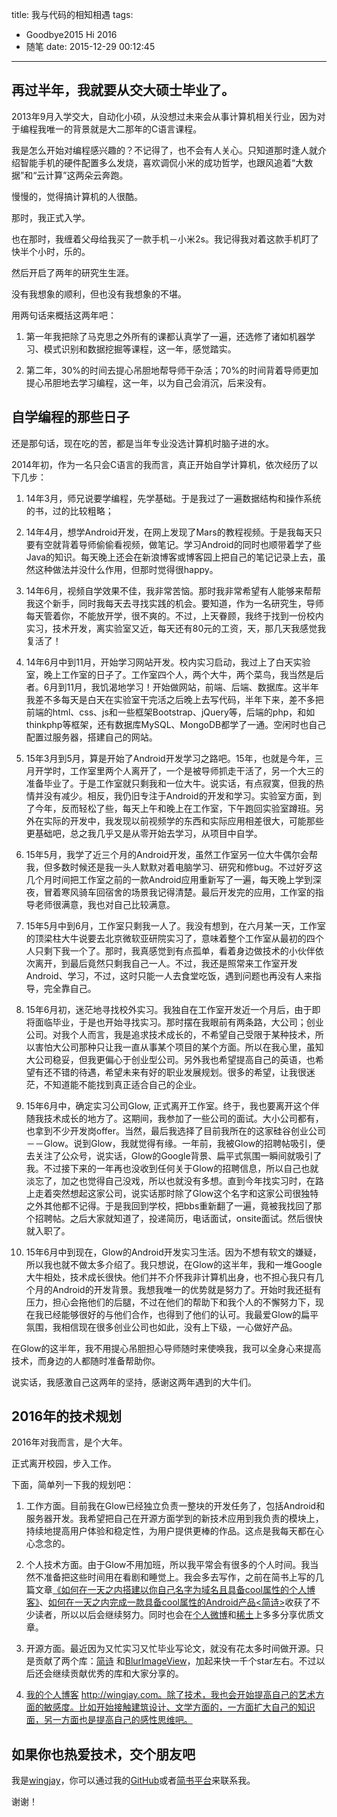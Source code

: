 title: 我与代码的相知相遇
tags:
  - Goodbye2015 Hi 2016
  - 随笔
date: 2015-12-29 00:12:45
---


再过半年，我就要从交大硕士毕业了。
------------------------------------------------------------------
2013年9月入学交大，自动化小硕，从没想过未来会从事计算机相关行业，因为对于编程我唯一的背景就是大二那年的C语言课程。

我是怎么开始对编程感兴趣的？不记得了，也不会有人关心。只知道那时逢人就介绍智能手机的硬件配置多么发烧，喜欢调侃小米的成功哲学，也跟风追着“大数据”和“云计算”这两朵云奔跑。

慢慢的，觉得搞计算机的人很酷。

那时，我正式入学。

也在那时，我缠着父母给我买了一款手机－小米2s。我记得我对着这款手机盯了快半个小时，乐的。

然后开启了两年的研究生生涯。

没有我想象的顺利，但也没有我想象的不堪。

<!-- more -->

用两句话来概括这两年吧：

1. 第一年我把除了马克思之外所有的课都认真学了一遍，还选修了诸如机器学习、模式识别和数据挖掘等课程，这一年，感觉踏实。

2. 第二年，30%的时间去提心吊胆地帮导师干杂活；70%的时间背着导师更加提心吊胆地去学习编程，这一年，以为自己会消沉，后来没有。

自学编程的那些日子
------------------------------------------------------------------
还是那句话，现在吃的苦，都是当年专业没选计算机时脑子进的水。

2014年初，作为一名只会C语言的我而言，真正开始自学计算机，依次经历了以下几步：

1. 14年3月，师兄说要学编程，先学基础。于是我过了一遍数据结构和操作系统的书，过的比较粗略；

2. 14年4月，想学Android开发，在网上发现了Mars的教程视频。于是我每天只要有空就背着导师偷偷看视频，做笔记。学习Android的同时也顺带着学了些Java的知识。每天晚上还会在新浪博客或博客园上把自己的笔记记录上去，虽然这种做法并没什么作用，但那时觉得很happy。

3. 14年6月，视频自学效果不佳，我非常苦恼。那时我非常希望有人能够来帮帮我这个新手，同时我每天去寻找实践的机会。要知道，作为一名研究生，导师每天管着你，不能放开学，很不爽的。不过，上天眷顾，我终于找到一份校内实习，技术开发，离实验室又近，每天还有80元的工资，天，那几天我感觉我复活了！

4. 14年6月中到11月，开始学习网站开发。校内实习启动，我过上了白天实验室，晚上工作室的日子了。工作室四个人，两个大牛，两个菜鸟，我当然是后者。6月到11月，我饥渴地学习！开始做网站，前端、后端、数据库。这半年我差不多每天是白天在实验室干完活之后晚上去写代码，半年下来，差不多把前端的html、css、js和一些框架Bootstrap、jQuery等，后端的php，和如thinkphp等框架，还有数据库MySQL、MongoDB都学了一通。空闲时也自己配置过服务器，搭建自己的网站。

5. 15年3月到5月，算是开始了Android开发学习之路吧。15年，也就是今年，三月开学时，工作室里两个人离开了，一个是被导师抓走干活了，另一个大三的准备毕业了。于是工作室就只剩我和一位大牛。说实话，有点寂寞，但我的热情并没有减少。相反，我仍旧专注于Android的开发和学习。实验室方面，到了今年，反而轻松了些，每天上午和晚上在工作室，下午跑回实验室蹲班。另外在实际的开发中，我发现以前视频学的东西和实际应用相差很大，可能那些更基础吧，总之我几乎又是从零开始去学习，从项目中自学。

6. 15年5月，我学了近三个月的Android开发，虽然工作室另一位大牛偶尔会帮我，但多数时候还是我一头人默默对着电脑学习、研究和修bug。不过好歹这几个月时间把工作室之前的一款Android应用重新写了一遍，每天晚上学到深夜，冒着寒风骑车回宿舍的场景我记得清楚。最后开发完的应用，工作室的指导老师很满意，我也对自己比较满意。

7. 15年5月中到6月，工作室只剩我一人了。我没有想到，在六月某一天，工作室的顶梁柱大牛说要去北京微软亚研院实习了，意味着整个工作室从最初的四个人只剩下我一个了。那时，我真感觉到有点孤单，看着身边做技术的小伙伴依次离开，到最后竟然只剩我自己一人。不过，我还是照常来工作室开发Android、学习，不过，这时只能一人去食堂吃饭，遇到问题也再没有人来指导，完全靠自己。

8. 15年6月初，迷茫地寻找校外实习。我独自在工作室开发近一个月后，由于即将面临毕业，于是也开始寻找实习。那时摆在我眼前有两条路，大公司；创业公司。对我个人而言，我是追求技术成长的，不希望自己受限于某种技术，所以害怕大公司那种只让我一直从事某个项目的某个方面。所以在我心里，虽知大公司稳妥，但我更偏心于创业型公司。另外我也希望提高自己的英语，也希望有还不错的待遇，希望未来有好的职业发展规划。很多的希望，让我很迷茫，不知道能不能找到真正适合自己的企业。

9. 15年6月中，确定实习公司Glow, 正式离开工作室。终于，我也要离开这个伴随我技术成长的地方了。这期间，我参加了一些公司的面试。大小公司都有，也拿到不少开发岗offer。当然，最后我选择了目前我所在的这家硅谷创业公司－－Glow。说到Glow，我就觉得有缘。一年前，我被Glow的招聘帖吸引，便去关注了公众号，说实话，Glow的Google背景、扁平式氛围一瞬间就吸引了我。不过接下来的一年再也没收到任何关于Glow的招聘信息，所以自己也就淡忘了，加之也觉得自己没戏，所以也就没有多想。直到今年找实习时，在路上走着突然想起这家公司，说实话那时除了Glow这个名字和这家公司很独特之外其他都不记得。于是我回到学校，把bbs重新翻了一遍，竟被我找回了那个招聘帖。之后大家就知道了，投递简历，电话面试，onsite面试。然后很快就入职了。

10. 15年6月中到现在，Glow的Android开发实习生活。因为不想有软文的嫌疑，所以我也就不做太多介绍了。我只想说，在Glow的这半年，我和一堆Google大牛相处，技术成长很快。他们并不介怀我非计算机出身，也不担心我只有几个月的Android的开发背景。我想我唯一的优势就是努力了。开始时我还挺有压力，担心会拖他们的后腿，不过在他们的帮助下和我个人的不懈努力下，现在我已经能够很好的与他们合作，也得到了他们的认可。我最爱Glow的扁平氛围，我相信现在很多创业公司也如此，没有上下级，一心做好产品。

在Glow的这半年，我不用提心吊胆担心导师随时来使唤我，我可以全身心来提高技术，而身边的人都随时准备帮助你。

说实话，我感激自己这两年的坚持，感谢这两年遇到的大牛们。

2016年的技术规划
------------------------------------------------------------------
2016年对我而言，是个大年。

正式离开校园，步入工作。

下面，简单列一下我的规划吧：

1. 工作方面。目前我在Glow已经独立负责一整块的开发任务了，包括Android和服务器开发。我希望把自己在开源方面学到的新技术应用到我负责的模块上，持续地提高用户体验和稳定性，为用户提供更棒的作品。这点是我每天都在心心念念的。

2. 个人技术方面。由于Glow不用加班，所以我平常会有很多的个人时间。我当然不准备把这些时间用在看剧和睡觉上。我会多去写作，之前在简书上写的几篇文章[《如何在一天之内搭建以你自己名字为域名且具备cool属性的个人博客》](http://www.jianshu.com/p/99665608d295)、[如何在一天之内完成一款具备cool属性的Android产品<简诗>](http://www.jianshu.com/p/cf496fc408b2)收获了不少读者，所以以后会继续努力。同时也会在[个人微博](http://weibo.com/1625892654)和[稀土](http://gold.xitu.io/#/user/562a410800b07d3623109a95)上多多分享优质文章。

3. 开源方面。最近因为又忙实习又忙毕业写论文，就没有花太多时间做开源。只是贡献了两个库：[简诗](https://github.com/wingjay/jianshi) 和[BlurImageView](https://github.com/wingjay/BlurImageView)，加起来快一千个star左右。不过以后还会继续贡献优秀的库和大家分享的。

4. [我的个人博客](http://wingjay.com) http://wingjay.com。除了技术，我也会开始提高自己的艺术方面的敏感度。比如开始接触建筑设计、文学方面的，一方面扩大自己的知识面，另一方面也是提高自己的感性思维吧。


如果你也热爱技术，交个朋友吧
------------------------------------------------------------------
我是[wingjay](http://wingjay.com)，你可以通过我的[GitHub](https://github.com/wingjay)或者[简书平台](http://www.jianshu.com/users/da333fd63fe5/latest_articles)来联系我。

谢谢！



